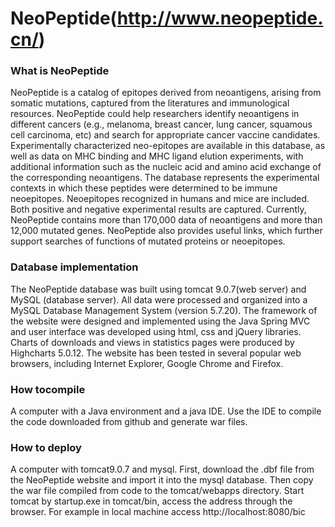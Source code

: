 # NeoPeptide(http://www.neopeptide.cn/)
### What is NeoPeptide
NeoPeptide is a catalog of epitopes derived from neoantigens, arising from somatic mutations, captured from the literatures and immunological resources. NeoPeptide could help researchers identify neoantigens in different cancers (e.g., melanoma, breast cancer, lung cancer, squamous cell carcinoma, etc) and search for appropriate cancer vaccine candidates. Experimentally characterized neo-epitopes are available in this database, as well as data on MHC binding and MHC ligand elution experiments, with additional information such as the nucleic acid and amino acid exchange of the corresponding neoantigens. The database represents the experimental contexts in which these peptides were determined to be immune neoepitopes. Neoepitopes recognized in humans and mice are included. Both positive and negative experimental results are captured. Currently, NeoPeptide contains more than 170,000 data of neoantigens and more than 12,000 mutated genes. NeoPeptide also provides useful links, which further support searches of functions of mutated proteins or neoepitopes.

### Database implementation 
The NeoPeptide database was built using tomcat 9.0.7(web server) and MySQL (database server). All data were processed and organized into a MySQL Database Management System (version 5.7.20). The framework of the website were designed and implemented using the Java Spring MVC and user interface was developed using html, css and jQuery libraries. Charts of downloads and views in statistics pages were produced by Highcharts 5.0.12. The website has been tested in several popular web browsers, including Internet Explorer, Google Chrome and Firefox.

### How tocompile
A computer with a Java environment and a java IDE. Use the IDE to compile the code downloaded from github and generate war files.

### How to deploy
A computer with tomcat9.0.7 and mysql. First, download the .dbf file from the NeoPeptide website and import it into the mysql database. Then copy the war file compiled from code to the tomcat/webapps directory. Start tomcat by startup.exe in tomcat/bin, access the address through the browser. For example in local machine access http://localhost:8080/bic
